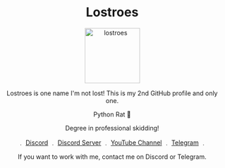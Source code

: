 <!DOCTYPE html>
<html lang="en">
<head>
    <meta charset="UTF-8">
    <meta name="viewport" content="width=device-width, initial-scale=1.0">
</head>
<body>
    <h1 align="center">Lostroes</h1>

<p align="center">
    <img src="https://i.postimg.cc/wvmDgqVd/lostroes.png" alt="lostroes" width="125">
</p>

<p align="center">Lostroes is one name I'm not lost! This is my 2nd GitHub profile and only one.</p>

<p align="center">Python Rat 🐀</p>

<p align="center">Degree in professional skidding!</p>

<p align="center">
    ﹒ <a href="https://discord.com/users/625991783423410186">Discord</a> ﹒ 
    <a href="https://discord.gg/pqaYpfXDHj">Discord Server</a> ﹒ 
    <a href="https://www.youtube.com/channel/UCKHR_vrUH1Jsp8_xXwbKIGQ">YouTube Channel</a> ﹒ 
    <a href="https://t.me/lostroes">Telegram</a> ﹒
</p>

<p align="center">If you want to work with me, contact me on Discord or Telegram.</p>
</body>
</html>
